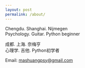 ```yaml
---
layout: post
permalink: /about/
---
```



Chengdu. Shanghai. Nijmegen  
Psychology. Guitar. Python beginner
  
  

成都. 上海. 奈梅亨  
心理学. 吉他. Python初学者  

Email: mashuangpsy@gmail.com
